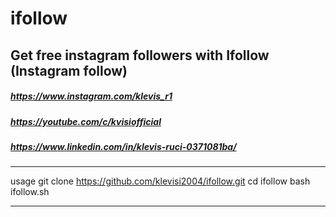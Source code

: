 # ifollow
## Get free instagram followers with Ifollow (Instagram follow)
##### https://www.instagram.com/klevis_r1
##### https://youtube.com/c/kvisiofficial
##### https://www.linkedin.com/in/klevis-ruci-0371081ba/


____________________________________________________
usage
git clone https://github.com/klevisi2004/ifollow.git
cd ifollow
bash ifollow.sh
____________________________________________________
